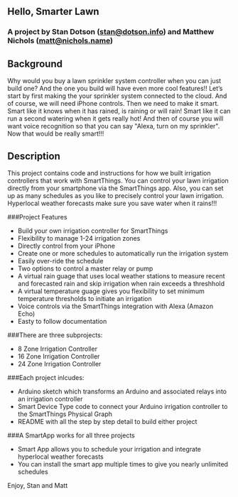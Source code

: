 ## **Hello, Smarter Lawn**

### **A project by Stan Dotson (stan@dotson.info) and Matthew Nichols (matt@nichols.name)**

## Background

Why would you buy a lawn sprinkler system controller when you can just build one?  And the one you build will have even more cool features!!  Let’s start by first making the your sprinkler system connected to the cloud.  And of course, we will need iPhone controls.  Then we need to make it smart.  Smart like it knows when it has rained, is raining or will rain!  Smart like it can run a second watering when it gets really hot!  And then of course you will want voice recognition so that you can say "Alexa, turn on my sprinkler".  Now that would be really smart!!!


## Description

This project contains code and instructions for how we built irrigation controllers that work with SmartThings.  You can control your lawn irrigation directly from your smartphone via the SmartThings app.  Also, you can set up as many schedules as you like to precisely control your lawn irrigation.  Hyperlocal weather forecasts make sure you save water when it rains!!!

###Project Features
* Build your own irrigation controller for SmartThings
* Flexibility to manage 1-24 irrigation zones
* Directly control from your iPhone
* Create one or more schedules to automatically run the irrigation system
* Easily over-ride the schedule
* Two options to control a master relay or pump
* A virtual rain guage that uses local weather stations to measure recent and forecasted rain and skip irrigation when rain exceeds a threshhold
* A virtual temperature guage gives you flexibility to set minimum temperature thresholds to initiate an irrigation
* Voice controls via the SmartThings integration with Alexa (Amazon Echo)
* Easty to follow documentation

###There are three subprojects:
* 8 Zone Irrigation Controller
* 16 Zone Irrigation Controller
* 24 Zone Irrigation Controller


###Each project inlcudes:
* Arduino sketch which transforms an Arduino and associated relays into an irrigation controller
* Smart Device Type code to connect your Arduino irrigation controller to the SmartThings Physical Graph
* README with all the step by step detail to build either project

###A SmartApp works for all three projects
* Smart App allows you to schedule your irrigation and integrate hyperlocal weather forecasts
* You can install the smart app multiple times to give you nearly unlimited schedules


Enjoy,
Stan and Matt

